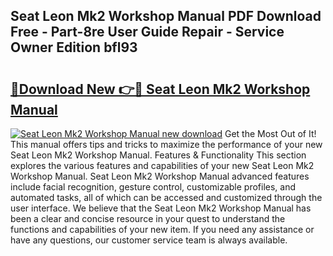 ## Seat Leon Mk2 Workshop Manual PDF Download Free - Part-8re User Guide Repair - Service Owner Edition bfl93

# <h2><a href="http://cf26353.oget.top/?id=Seat+Leon+Mk2+Workshop+Manual">🔗Download New 👉🔴 Seat Leon Mk2 Workshop Manual</a></h2>

[![Seat Leon Mk2 Workshop Manual new download](https://i.imgur.com/5g1atiW.png)](http://cf26353.oget.top/?id=Seat+Leon+Mk2+Workshop+Manual)
Get the Most Out of It! This manual offers tips and tricks to maximize the performance of your new Seat Leon Mk2 Workshop Manual. Features & Functionality This section explores the various features and capabilities of your new Seat Leon Mk2 Workshop Manual. Seat Leon Mk2 Workshop Manual advanced features include facial recognition, gesture control, customizable profiles, and automated tasks, all of which can be accessed and customized through the user interface. We believe that the Seat Leon Mk2 Workshop Manual has been a clear and concise resource in your quest to understand the functions and capabilities of your new item. If you need any assistance or have any questions, our customer service team is always available.
